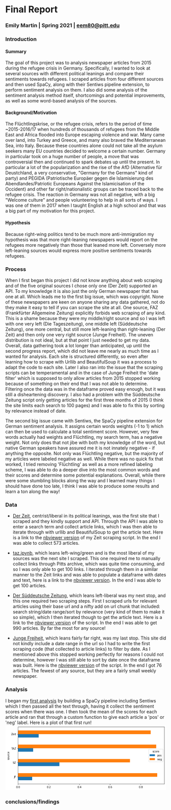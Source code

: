# Final Report
### Emily Martin | Spring 2021 | eem80@pitt.edu

### Introduction
#### Summary
The goal of this project was to analysis newspaper articles from 2015 during the refugee crisis in Germany. Specifically, I wanted to look at several sources with different political leanings and compare their sentiments towards refugees. I scraped articles from four different sources and then used SpaCy, along with their Sentiws pipeline extension, to perform sentiment analysis on them. I also did some analysis of the sentiment analysis method itself, shortcomings and potential improvements, as well as some word-based analysis of the sources.
#### Background/Motivation
The Flüchtlingskrise, or the refugee crisis, refers to the period of time ~2015-2016/17 when hundreds of thousands of refugees from the Middle East and Africa flooded into Europe escaping violence and war. Many came over land, into Turkey and Greece, and many also braved the Mediterranean Sea, into Italy. Because these countries alone could not take all the asylum seekers many EU countries decided to welcome a certain number. Germany in particular took on a huge number of people, a move that was controversial then and continued to spark debates up until the present. In particular a lot of the popularization and the rise of the AfD (Alternative für Deustchland, a very conservative, "Germany for the Germans" kind of party) and PEGIDA (Patriotische Europäer gegen die Islamisierung des Abendlandes/Patriotic Europeans Against the Islamicisation of the Occident) and other far right/nationalistic groups can be traced back to the refugee crisis. The reaction in Germany was not all negative, with a big "Welcome culture" and people volunteering to help in all sorts of ways. I was one of them in 2017 when I taught English at a high school and that was a big part of my motivation for this project.
#### Hypothesis
Because right-wing politics tend to be much more anti-immigration my hypothesis was that more right-leaning newspapers would report on the refugees more negatively than those that leaned more left. Conversely more left-leaning sources would express more positive sentiments towards refugees.

### Process
When I first began this project I did not know anything about web scraping and of the five original sources I chose only one (Der Zeit) supported an API. To my knowledge it is also just the only German newspaper that has one at all. Which leads me to the first big issue, which was copyright. None of these newspapers are keen on anyone sharing any data gathered, not do they make it easy to tell if you can scrape the site at all. One source, FAZ (Frankfürter Allgemeine Zeitung) explicitly forbids web scraping of any kind. This is a shame because they were my middle/right source and so I was left with one very left (Die Tageszeitung), one middle left (Süddeutsche Zeitung), one more central, but still more left-leaning than right-leaning (Der Zeit) and then only one very right source (Junge Freiheit). The uneven distribution is not ideal, but at that point I just needed to get my data. Overall, data gathering took a lot longer than anticipated, up until the second progress report, which did not leave me nearly as much time as I wanted for analysis. Each site is structured differently, so even after learning how to scrape with Urllib and BeautifulSoup it was a process to adapt the code to each site. Later I also ran into the issue that the scraping scripts can be temperamental and in the case of Junge Freiheit the 'date filter' which is supposed to only allow articles from 2015 stopped working because of something on their end that I was not able to determine. Filtering once the data was in the dataframe proved easy enough, but it was still a disheartening discovery. I also had a problem with the Süddeutsche Zeitung script only getting articles for the first three months of 2015 (I think the site limits each search to 100 pages) and I was able to fix this by sorting by relevance instead of date.

The second big issue came with Sentiws, the SpaCy pipeline extension for German sentiment analysis. It assigns certain words weights (-1 to 1) which can then be used to calculate a total sentiment score. However, very few words actually had weights and Flüchtling, my search term, has a negative weight. Not only does that not jibe with both my knowledge of the word, but native German speakers have assured me it is not innately negative - if anything the opposite. Not only was Flüchtling negative, but the majority of my articles were labeled negative as well. While there was no quick fix that worked, I tried removing 'Flüchtling' as well as a more refined labeling scheme, I was able to do a deeper dive into the most common words and their scores and determine some potential explanations. Overall, while there were some stumbling blocks along the way and I learned many things I should have done too late, I think I was able to produce some results and learn a ton along the way!

### Data
- [Der Zeit](https://www.zeit.de/index?utm_referrer=https%3A%2F%2Fwww.google.com), centrist/liberal in its political leanings, was the first site that I scraped and they kindly support and API. Through the API I was able to enter a search term and collect article links, which I was then able to iterate through with urllib and BeautifulSoup to get the article text. Here is a link to the [nbviewer version](https://nbviewer.jupyter.org/github/Data-Science-for-Linguists-2021/Fluechtlingskrise-Sentiment-Analysis/blob/main/scraping/zeit.ipynb) of my Zeit scraping script. In the end I was able to collect 573 articles.

- [taz.ipynb](https://github.com/Data-Science-for-Linguists-2021/Fluechtlingskrise-Sentiment-Analysis/blob/main/scraping/taz.ipynb), which leans left-wing/green and is the most liberal of my sources was the next site I scraped. This one required me to manually collect links through Pitts archive, which was quite time consuming, and so I was only able to get 100 links. I iterated through them in a similar manner to the Zeit links and was able to populate a dataframe with dates and text, here is a link to the [nbviewer version](https://nbviewer.jupyter.org/github/Data-Science-for-Linguists-2021/Fluechtlingskrise-Sentiment-Analysis/blob/main/scraping/taz.ipynb). In the end I was able to get 100 articles.

- [Der Süddeutsche Zeitung](https://www.sueddeutsche.de), which leans left-liberal was my next stop, and this one required two scraping steps. First I scraped urls for relevant articles using their base url and a nifty add on url chunk that included: search string/date range/sort by relevance (very kind of them to make it so simple), which I then iterated though to get the article text. Here is a link to the [nbviewer version](https://nbviewer.jupyter.org/github/Data-Science-for-Linguists-2021/Fluechtlingskrise-Sentiment-Analysis/blob/main/scraping/Süddeutsche_zeitung.ipynb) of the script. In the end I was able to get 990 articles. By far the most for any source!

- [Junge Freiheit](https://jungefreiheit.de), which leans fairly far right, was my last stop. This site did not kindly include a date range in the url so I had to write the first scraping code (that collected to article links) to filter by date. As I mentioned above this stopped working perfectly for reasons I could not determine, however I was still able to sort by date once the dataframe was built. Here is the [nbviewer version](https://nbviewer.jupyter.org/github/Data-Science-for-Linguists-2021/Fluechtlingskrise-Sentiment-Analysis/blob/main/scraping/Junge_Freiheit.ipynb) of the script. In the end I got 76 articles. The fewest of any source, but they are a fairly small weekly newspaper.

### Analysis
I began my [first analysis](https://nbviewer.jupyter.org/github/Data-Science-for-Linguists-2021/Fluechtlingskrise-Sentiment-Analysis/blob/main/Presentation.ipynb#Sentiment-Analysis) by building a SpaCy pipeline including Sentiws which I then passed all the text through, having it collect the sentiment scores when there was one. I then took the mean of the scores for each article and ran that through a custom function to give each article a 'pos' or 'neg' label.
Here is a plot of that first run!
![png](images/sentiment_bysource1.png)

### conclusions/findings
